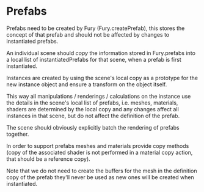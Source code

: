 # Prefabs

Prefabs need to be created by Fury (Fury.createPrefab), this stores the concept of that prefab and should not be affected by changes to instantiated prefabs.

An individual scene should _copy_ the information stored in Fury.prefabs into a local list of instantiatedPrefabs for that scene, when a prefab is first instantiated.

Instances are created by using the scene's local copy as a prototype for the new instance object and ensure a transform on the object itself.

This way all manipulations / renderings / calculations on the instance use the details in the scene's local list of prefabs, i.e. meshes, materials, shaders are determined by the local copy and any changes affect all instances in that scene, but do not affect the definition of the prefab.

The scene should obviously explicitly batch the rendering of prefabs together.

In order to support prefabs meshes and materials provide copy methods (copy of the associated shader is not performed in a material copy action, that should be a reference copy).

Note that we do not need to create the buffers for the mesh in the definition copy of the prefab they'll never be used as new ones will be created when instantiated.

